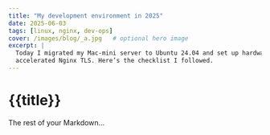 ```yaml
---
title: "My development environment in 2025"
date: 2025‑06‑03
tags: [linux, nginx, dev‑ops]
cover: /images/blog/_a.jpg   # optional hero image
excerpt: |
  Today I migrated my Mac‑mini server to Ubuntu 24.04 and set up hardware‑
  accelerated Nginx TLS. Here’s the checklist I followed.
---
```


# {{title}}

The rest of your Markdown…